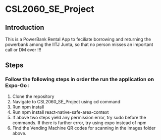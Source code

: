 # CSL2060_SE_Project

## Introduction 
This is a PowerBank Rental App to feciliate borrowing and returning the powerbank among the IITJ Junta, so that no person misses an important call or DM ever !!!

## Steps 
### Follow the following steps in order the run the application on Expo-Go : 

1. Clone the repository
2. Navigate to CSL2060_SE_Project using cd command
3. Run npm install    
4. Run npm install react-native-safe-area-context
5. If above two steps yield any permission error, try sudo before the commands. If there is further error, try using expo instead of npm
6. Find the Vending Machine QR codes for scanning in the Images folder above.
